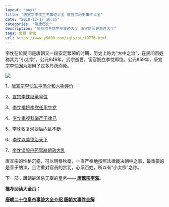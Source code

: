 ```yaml
---
layout: "post"
title: "唐宣宗李忱生平事迹大全 唐宣宗历史事件大全"
date: "2018-12-17 16:15"
categories: "隋唐历史"
description: "唐宣宗李忱生平事迹大全 唐宣宗历史事件大全"
tags: 唐朝 李忱
url: https://www.y5000.com/zgls/st/19776.html
---
```






李忱在位期间是唐朝又一段安定繁荣的时期，历史上称为“大中之治”，在民间百姓称其为“小太宗”。公元846年，武宗逝世，宦官拥立李忱即位。公元859年，唐宣宗李忱因为服用了过多丹药而死。

![](https://img.y5000.com/uploads/allimg/170426/8-1F426132431208.jpg)

1、[唐宣宗李忱生平简介和人物评价](https://www.y5000.com/zgls/19768.html)

2、[宣宗李忱继承皇位](https://www.y5000.com/zgls/st/19769.html)

3、[李忱排挤李党任用牛党](https://www.y5000.com/zgls/st/19770.html)

4、[李忱重视科举严于律己](https://www.y5000.com/zgls/st/19771.html)

5、[李忱收复河西后内乱不断](https://www.y5000.com/zgls/19773.html)

6、[李忱以美德治天下](https://www.y5000.com/zgls/st/19774.html)

7、[李忱误服丹药驾崩朝政大乱](https://www.y5000.com/zgls/st/19775.html)

唐宣宗的性格沉稳，可以明察秋毫，一直严格地按照法律裁决朝中之事，最重要的是善于纳谏，且注重对官员的赏罚，心系百姓，所以有“小太宗”之称。

下一部：唐朝最滥杀无辜的皇帝——[ **唐懿宗李漼**](https://www.y5000.com/zgls/st/19785.html)。

**推荐阅读大全页：**

[**唐朝二十位皇帝事迹大全介绍 唐朝大事件全解**](https://www.y5000.com/zgls/st/19949.html)
